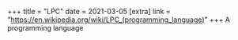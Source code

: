 +++
title = "LPC"
date = 2021-03-05
[extra]
link = "https://en.wikipedia.org/wiki/LPC_(programming_language)"
+++
A programming language

